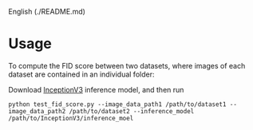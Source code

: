 English (./README.md)

# Usage

To compute the FID score between two datasets, where images of each dataset are contained in an individual folder:

Download [InceptionV3](https://paddlegan.bj.bcebos.com/InceptionV3.pdparams) inference model, and then run
```
python test_fid_score.py --image_data_path1 /path/to/dataset1 --image_data_path2 /path/to/dataset2 --inference_model /path/to/InceptionV3/inference_moel
```
